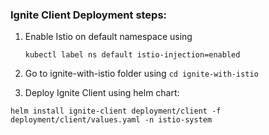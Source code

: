 
### **Ignite Client Deployment steps:**

1. Enable Istio on default namespace using
   
   `kubectl label ns default istio-injection=enabled `
   
2. Go to ignite-with-istio folder using `cd ignite-with-istio`   
   
3. Deploy Ignite Client using helm chart:

 ```shell script
helm install ignite-client deployment/client -f deployment/client/values.yaml -n istio-system
```
